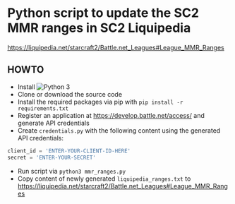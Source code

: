 # Python script to update the SC2 MMR ranges in SC2 Liquipedia

<https://liquipedia.net/starcraft2/Battle.net_Leagues#League_MMR_Ranges>

## HOWTO

* Install ![Python 3](https://www.python.org/downloads/)
* Clone or download the source code
* Install the required packages via pip with `pip install -r requirements.txt`
* Register an application at <https://develop.battle.net/access/> and generate API credentials
* Create `credentials.py` with the following content using the generated API credentials:

```python
client_id = 'ENTER-YOUR-CLIENT-ID-HERE'
secret = 'ENTER-YOUR-SECRET'
```

* Run script via `python3 mmr_ranges.py`
* Copy content of newly generated `liquipedia_ranges.txt` to <https://liquipedia.net/starcraft2/Battle.net_Leagues#League_MMR_Ranges>

